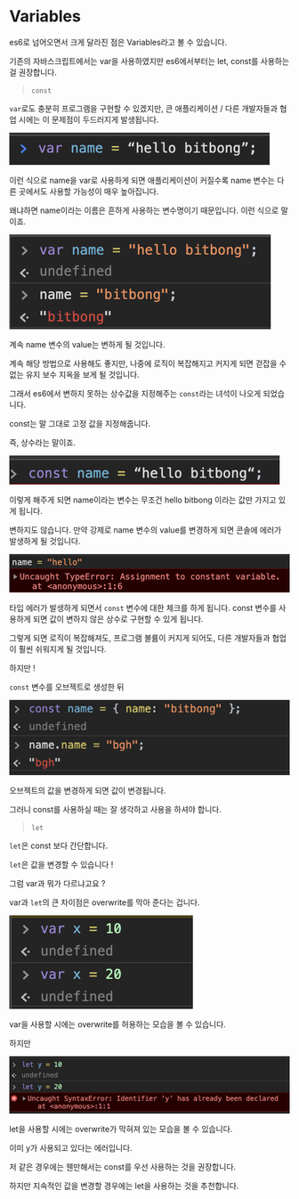 # Variables

es6로 넘어오면서 크게 달라진 점은 Variables라고 볼 수 있습니다.

기존의 자바스크립트에서는 var을 사용하였지만 es6에서부터는 let, const를 사용하는 걸 권장합니다.

> `const`

`var`로도 충분히 프로그램을 구현할 수 있겠지만, 큰 애플리케이션 / 다른 개발자들과 협업 시에는 이 문제점이 두드러지게 발생됩니다.

![const1](../assets/imgs/const1.png)

이런 식으로 name을 var로 사용하게 되면 애플리케이션이 커질수록 name 변수는 다른 곳에서도 사용할 가능성이 매우 높아집니다.

왜냐하면 name이라는 이름은 흔하게 사용하는 변수명이기 때문입니다.
이런 식으로 말이죠.

![const2](../assets/imgs/const2.png)

계속 name 변수의 value는 변하게 될 것입니다.

계속 해당 방법으로 사용해도 좋지만, 나중에 로직이 복잡해지고 커지게 되면 걷잡을 수 없는 유지 보수 지옥을 보게 될 것입니다.

그래서 es6에서 변하지 못하는 상수값을 지정해주는 `const`라는 녀석이 나오게 되었습니다.

const는 말 그대로 고정 값을 지정해줍니다.

즉, 상수라는 말이죠.

![const3](../assets/imgs/const3.png)

이렇게 해주게 되면 name이라는 변수는 무조건 hello bitbong 이라는 값만 가지고 있게 됩니다.

변하지도 않습니다. 만약 강제로 name 변수의 value를 변경하게 되면 콘솔에 에러가 발생하게 될 것입니다.

![const4](../assets/imgs/const4.png)

타입 에러가 발생하게 되면서 `const` 변수에 대한 체크를 하게 됩니다.
const 변수를 사용하게 되면 값이 변하지 않은 상수로 구현할 수 있게 됩니다.

그렇게 되면 로직이 복잡해져도, 프로그램 볼륨이 커지게 되어도, 다른 개발자들과 협업이 훨씬 쉬워지게 될 것입니다.

하지만 !

`const` 변수를 오브젝트로 생성한 뒤

![const5](../assets/imgs/const5.png)

오브젝트의 값을 변경하게 되면 값이 변경됩니다.

그러니 const를 사용하실 때는 잘 생각하고 사용을 하셔야 합니다.

> `let`

`let`은 const 보다 간단합니다.

`let`은 값을 변경할 수 있습니다 !

그럼 var과 뭐가 다르냐고요 ?

var과 `let`의 큰 차이점은 overwrite를 막아 준다는 겁니다.

![let1](../assets/imgs/let1.png)

var을 사용할 시에는 overwrite를 허용하는 모습을 볼 수 있습니다.

하지만

![let2](../assets/imgs/let2.png)

let을 사용할 시에는 overwrite가 막혀져 있는 모습을 볼 수 있습니다.

이미 y가 사용되고 있다는 에러입니다.

저 같은 경우에는 웬만해서는 const를 우선 사용하는 것을 권장합니다.

하지만 지속적인 값을 변경할 경우에는 let을 사용하는 것을 추천합니다.